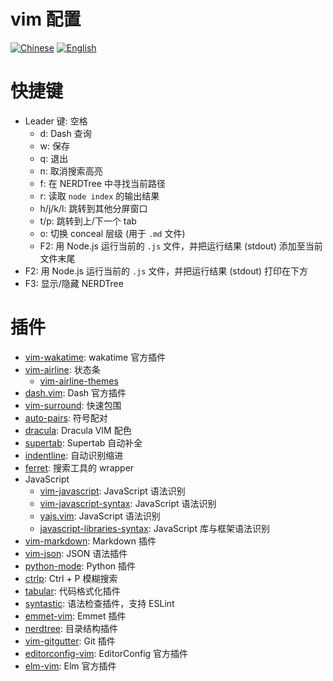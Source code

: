 # vim 配置

[![Chinese](https://jaywcjlove.github.io/sb/lang/chinese.svg)](./README.md) [![English](https://jaywcjlove.github.io/sb/lang/english.svg)](./README-en.md)

# 快捷键
- Leader 键: 空格
    - d: Dash 查询
    - w: 保存
    - q: 退出
    - n: 取消搜索高亮
    - f: 在 NERDTree 中寻找当前路径
    - r: 读取 `node index` 的输出结果
    - h/j/k/l: 跳转到其他分屏窗口
    - t/p: 跳转到上/下一个 tab
    - o: 切换 conceal 层级 (用于 `.md` 文件)
    - F2: 用 Node.js 运行当前的 `.js` 文件，并把运行结果 (stdout) 添加至当前文件末尾
- F2: 用 Node.js 运行当前的 `.js` 文件，并把运行结果 (stdout) 打印在下方
- F3: 显示/隐藏 NERDTree

# 插件
- [vim-wakatime](https://github.com/wakatime/vim-wakatime): wakatime 官方插件
- [vim-airline](https://github.com/vim-airline/vim-airline): 状态条
    - [vim-airline-themes](https://github.com/vim-airline/vim-airline-themes)
- [dash.vim](https://github.com/rizzatti/dash.vim): Dash 官方插件
- [vim-surround](https://github.com/tpope/vim-surround): 快速包围
- [auto-pairs](https://github.com/jiangmiao/auto-pairs): 符号配对
- [dracula](https://github.com/dracula/vim): Dracula VIM 配色
- [supertab](https://github.com/ervandew/supertab): Supertab 自动补全
- [indentline](https://github.com/yggdroot/indentline): 自动识别缩进
- [ferret](https://github.com/wincent/ferret): 搜索工具的 wrapper
- JavaScript
    - [vim-javascript](https://github.com/pangloss/vim-javascript): JavaScript 语法识别
    - [vim-javascript-syntax](https://github.com/jelera/vim-javascript-syntax): JavaScript 语法识别
    - [yajs.vim](https://github.com/othree/yajs.vim): JavaScript 语法识别
    - [javascript-libraries-syntax](https://github.com/othree/javascript-libraries-syntax): JavaScript 库与框架语法识别
- [vim-markdown](https://github.com/plasticboy/vim-markdown): Markdown 插件
- [vim-json](https://github.com/elzr/vim-json): JSON 语法插件
- [python-mode](https://github.com/klen/python-mode): Python 插件
- [ctrlp](https://github.com/ctrlpvim/ctrlp.vim): Ctrl + P 模糊搜索
- [tabular](https://github.com/godlygeek/tabular): 代码格式化插件
- [syntastic](https://github.com/scrooloose/syntastic): 语法检查插件，支持 ESLint
- [emmet-vim](https://github.com/mattn/emmet-vim): Emmet 插件
- [nerdtree](https://github.com/scrooloose/nerdtree): 目录结构插件
- [vim-gitgutter](https://github.com/airblade/vim-gitgutter): Git 插件
- [editorconfig-vim](https://github.com/editorconfig/editorconfig-vim): EditorConfig 官方插件
- [elm-vim](https://github.com/ElmCast/elm-vim): Elm 官方插件

